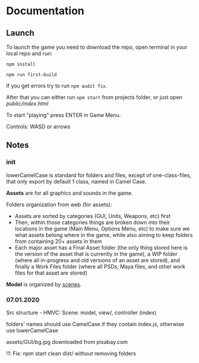 # Documentation
## Launch
To launch the game you need to download the repo, open terminal in your local repo and run:

`npm install`

`npm run first-build`

If you get errors try to run `npm audit fix`.

After that you can either run `npm start` from projects folder, or just open _public/index.html_

To start "playing" press ENTER in Game Menu.

Controls: WASD or arrows
## Notes
### init
lowerCamelCase is standard for folders and files, except of one-class-files, that only export by default 1 class, named in Camel Case.

__Assets__ are for all graphics and sounds in the game.

Folders organization from web (for assets):
*  Assets are sorted by categories (GUI, Units, Weapons, etc) first
*  Then, within those categories things are broken down into their locations in the game (Main Menu, Options Menu, etc) to make sure we what assets belong where in the game, while also aiming to keep folders from containing 20+ assets in them
*  Each major asset has a Final Asset folder (the only thing stored here is the version of the asset that is currently in the game), a WIP folder (where all in-progress and old versions of an asset are stored), and finally a Work Files folder (where all PSDs, Maya files, and other work files for that asset are stored)

__Model__ is organized by [scenes](https://dou.ua/lenta/articles/javascript-gamedev/?from=footer).

### 07.01.2020
Src structure - HMVC: Scene: model, view/, controller (index)

folders' names should use CamelCase if they contain index.js, otherwise use lowerCamelCase

assets/GUI/bg.jpg downloaded from pixabay.com

!1: Fix: npm start clean dist/ without removing folders